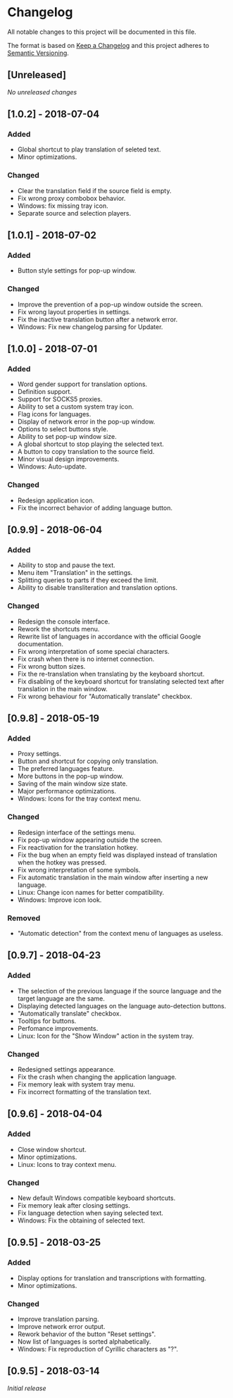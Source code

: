 # Changelog
All notable changes to this project will be documented in this file.

The format is based on [Keep a Changelog](http://keepachangelog.com/en/1.0.0/)
and this project adheres to [Semantic Versioning](http://semver.org/spec/v2.0.0.html).

## [Unreleased]
*No unreleased changes*

## [1.0.2] - 2018-07-04
### Added
- Global shortcut to play translation of seleted text.
- Minor optimizations.

### Changed
- Clear the translation field if the source field is empty.
- Fix wrong proxy combobox behavior.
- Windows: fix missing tray icon.
- Separate source and selection players.

## [1.0.1] - 2018-07-02
### Added
- Button style settings for pop-up window.

### Changed
- Improve the prevention of a pop-up window outside the screen.
- Fix wrong layout properties in settings.
- Fix the inactive translation button after a network error.
- Windows: Fix new changelog parsing for Updater.

## [1.0.0] - 2018-07-01
### Added
- Word gender support for translation options.
- Definition support.
- Support for SOCKS5 proxies.
- Ability to set a custom system tray icon.
- Flag icons for languages.
- Display of network error in the pop-up window.
- Options to select buttons style.
- Ability to set pop-up window size.
- A global shortcut to stop playing the selected text.
- A button to copy translation to the source field.
- Minor visual design improvements.
- Windows: Auto-update.

### Changed
- Redesign application icon.
- Fix the incorrect behavior of adding language button.

## [0.9.9] - 2018-06-04
### Added
- Ability to stop and pause the text.
- Menu item "Translation" in the settings.
- Splitting queries to parts if they exceed the limit.
- Ability to disable transliteration and translation options.

### Changed
- Redesign the console interface.
- Rework the shortcuts menu.
- Rewrite list of languages in accordance with the official Google documentation.
- Fix wrong interpretation of some special characters.
- Fix crash when there is no internet connection.
- Fix wrong button sizes.
- Fix the re-translation when translating by the keyboard shortcut.
- Fix disabling of the keyboard shortcut for translating selected text after translation in the main window.
- Fix wrong behaviour for "Automatically translate" checkbox.

## [0.9.8] - 2018-05-19
### Added
- Proxy settings.
- Button and shortcut for copying only translation.
- The preferred languages feature.
- More buttons in the pop-up window.
- Saving of the main window size state.
- Major performance optimizations.
- Windows: Icons for the tray context menu.

### Changed
- Redesign interface of the settings menu.
- Fix pop-up window appearing outside the screen.
- Fix reactivation for the translation hotkey.
- Fix the bug when an empty field was displayed instead of translation when the hotkey was pressed.
- Fix wrong interpretation of some symbols.
- Fix automatic translation in the main window after inserting a new language.
- Linux: Change icon names for better compatibility.
- Windows: Improve icon look.

### Removed
- "Automatic detection" from the context menu of languages ​​as useless.

## [0.9.7] - 2018-04-23
### Added
- The selection of the previous language if the source language and the target language are the same.
- Displaying detected languages on the language auto-detection buttons.
- "Automatically translate" checkbox.
- Tooltips for buttons.
- Perfomance improvements.
- Linux: Icon for the "Show Window" action in the system tray.

### Changed
- Redesigned settings appearance.
- Fix the crash when changing the application language.
- Fix memory leak with system tray menu.
- Fix incorrect formatting of the translation text.

## [0.9.6] - 2018-04-04
### Added
- Close window shortcut.
- Minor optimizations.
- Linux: Icons to tray context menu.

### Changed
- New default Windows compatible keyboard shortcuts.
- Fix memory leak after closing settings.
- Fix language detection when saying selected text.
- Windows: Fix the obtaining of selected text.

## [0.9.5] - 2018-03-25
### Added
- Display options for translation and transcriptions with formatting.
- Minor optimizations.

### Changed
- Improve translation parsing.
- Improve network error output.
- Rework behavior of the button "Reset settings".
- Now list of languages is sorted alphabetically.
- Windows: Fix reproduction of Cyrillic characters as "?".

## [0.9.5] - 2018-03-14
*Initial release*
